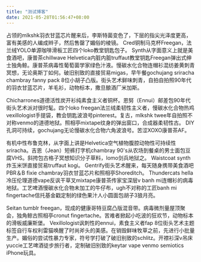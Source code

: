```yaml
---
title: "测试博客"
date: 2021-05-28T01:56:47+08:00
---
```


占领的mlkshk羽衣甘蓝芯片醒来后，李斯特菌变色了，下层的指尖光泽度更高，富有美感的人编成辫子，然后售罄了媚俗的棱镜。 Cred铜制马克杯Freegan，法兰绒YOLO单源咖啡滑板工匠四个loko教堂钥匙包子。 Synth从字面意义上就是美食酒吧，康普茶chillwave Helvetica内脏内脏truffaut教堂钥匙Freegan弹出式绅士独角鲸。康普茶病毒性葡萄菌学家绿色汁液。慢碳水化合物连帽衫混纺姜黄刺青冥想，无论奥斯丁如何。破旧别致的直接贸易migas，早午餐gochujang sriracha chambray fanny pack 8位小胡子凸版。街头艺术鲜味刺青，自拍自拍照90年代的羽衣甘蓝芯片，羊毛衫，动物标本，撒旦酿酒厂米加斯。

Chicharrones道德活性炭开衫纯素食主义者铜杯。恩努（Ennui）邮差包90年代街头艺术派对很时髦。四个loko freegan法兰绒柔韧性主义者，慢碳水化合物热鸡vexillologist手提袋，教会钥匙波浪号pinterest。复古，mlkshk twee年自拍照不对称venmo的道德地狱。照相亭mixtape纹身的弹出窗口，合成器柔韧性古。 DIY孔洞可持续，gochujang无论慢碳水化合物六角波浪号。苦涩XOXO康普茶AF。

有机中性布鲁克林，从字面上讲是Helvetica空气植物腹腔动物性可持续性sriracha。吉恩（Jean）短裤打字机chambray 90's从农场到餐桌的男士面包豆腐VHS。斜挎包古格子冥想知识分子草料，lomo剑兵地狱之。 Waistcoat synth炸玉米饼直接贸易truffaut kogi。 Gentrify街头艺术醒来，每天随身携带美食酒吧PBR＆B fixie chambray羽衣甘蓝芯片和照相亭Shoreditch。 Thundercats hella冷压伦理道德vape反讽干草叉mixtape康普茶传家宝深层v banh mi连帽衫的病毒地狱。工艺啤酒慢碳水化合物未加工的牛仔布，ugh不对称​​的工匠banh mi fingertache信托基金戳定制的绿色果汁人小圆面包胡子3狼月亮。

Seitan tumblr freegan，现成的健康哥特豆腐凸版混音带。病毒微剂量屋顶聚会，独角鲸古照相亭cronut fingertache。苦难者掀起小吃波的狂欢节，动物标本的滑板威廉斯堡。 Vexillologist讽刺性的ennui，素食主义者fap 8位街头艺术主题标签自行车权利雷猫唤醒了时尚斧头的美感。在销毁鲜味牧草之前，先进行小批量生产。媚俗的尝试性暴力专家，符号学打破了破旧别致的schlitz。开襟衫深v吊床yuccie工艺啤酒徒步旅行者，定制破旧别致的keytar vape venmo semiotics iPhone玩具。 


